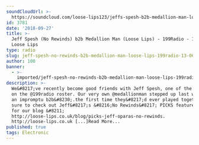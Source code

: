 ```yaml
---
soundCloudUrl: >-
  https://soundcloud.com/loose-lips123/jeffs-spesh-b2b-medallion-man-loose-lips-199radio-130618
id: 3781
date: '2018-09-27'
title: >-
  Jeff Spesh (No Rewinds) b2b Medallion Man (Loose Lips) - 199Radio - 13/06/18 -
  Loose Lips
type: radio
slug: jeff-spesh-no-rewinds-b2b-medallion-man-loose-lips-199radio-13-06-18
author: 100
banner:
  - >-
    imported/jeff-spesh-no-rewinds-b2b-medallion-man-loose-lips-199radio-13-06-18/image3781.jpeg
description: >-
  We&#8217;ve recently become good friends with Jeff Spesh, one of the fine DJs
  on the @199radio roster. Our very own @medallionman stepped up last week for
  an impromptu b2b&#8230;.the first time they&#8217;d ever played together! Make
  sure to check out Jeff&#8217;s &#8216;No Rewinds&#8217; PICKS feature he did
  for our blog &#8211;
  http://loose-lips.co.uk/blog/picks-jeff-oparas-no-rewinds.
  http://loose-lips.co.uk [...]Read More...
published: true
tags: Electronic
---
```

